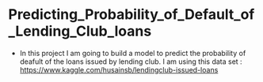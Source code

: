 # Predicting_Probability_of_Default_of_Lending_Club_loans

- In this project I am going to build a model to predict the probability of deafult of the loans issued by lending club. I am using this data set : https://www.kaggle.com/husainsb/lendingclub-issued-loans
